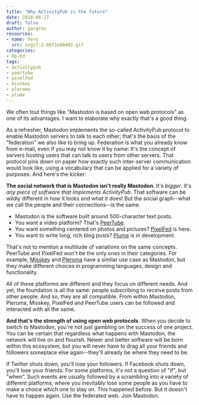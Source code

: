 ```yaml
---
title: "Why ActivityPub is the future"
date: 2018-06-27
draft: false
author: gargron
resources:
- name: hero
  src: ezgif-2-60f1b00403.gif
categories:
- Op-Ed
tags:
- activitypub
- peertube
- pixelfed
- misskey
- pleroma
- plume
---
```


We often tout things like "Mastodon is based on open web protocols" as one of its advantages. I want to elaborate why exactly that's a good thing.

As a refresher, Mastodon implements the so-called ActivityPub protocol to enable Mastodon servers to talk to each other; that's the basis of the "federation" we also like to bring up. Federation is what you already know from e-mail, even if you may not know it by name: It's the concept of servers hosting users that can talk to users from other servers. That protocol pins down on paper how exactly such inter-server communication would look like, using a vocabulary that can be applied for a variety of purposes. And here's the kicker:

**The social network that is Mastodon isn't really Mastodon**. It's *bigger*. It's *any piece of software that implements ActivityPub*. That software can be wildly different in how it looks and what it does! But the social graph--what we call the people and their connections--is the same.

- Mastodon is the software built around 500-character text posts.
- You want a video platform? That's [PeerTube](https://joinpeertube.org/en/home/).
- You want something centered on photos and pictures? [PixelFed](https://pixelfed.org/) is here.
- You want to write long, rich blog posts? [Plume](https://github.com/Plume-org/Plume) is in development.

That's not to mention a multitude of variations on the same concepts. PeerTube and PixelFed won't be the only ones in their categories. For example, [Misskey](https://github.com/syuilo/misskey) and [Pleroma](https://pleroma.social/) have a similar use case as Mastodon, but they make different choices in programming languages, design and functionality.

All of these platforms are different and they focus on different needs. And yet, the foundation is all the same: people subscribing to receive posts from other people. And so, they are all compatible. From within Mastodon, Pleroma, Misskey, PixelFed and PeerTube users can be followed and interacted with all the same.

**And that's the strength of using open web protocols**. When you decide to switch to Mastodon, you're not just gambling on the success of one project. You can be certain that regardless what happens with Mastodon, the network will live on and flourish. Newer and better software will be born within this ecosystem, but you will never have to drag all your friends and followers someplace else again--they'll already be where they need to be.

If Twitter shuts down, you'll lose your followers. If Facebook shuts down, you'll lose your friends. For some platforms, it's not a question of "if", but "when". Such events are usually followed by a scrambling into a variety of different platforms, where you inevitably lose some people as you have to make a choice which one to stay on. This happened before. But it doesn't have to happen again. Use the federated web. Join Mastodon.